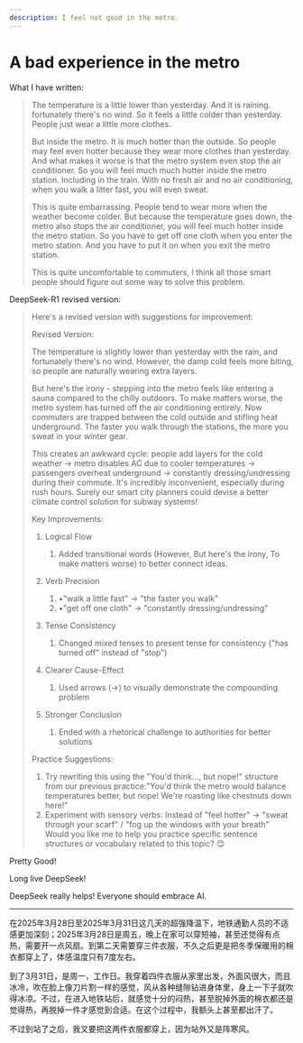 ```yaml
---
description: I feel not good in the metro.
---
```


# A bad experience in the metro

What I have written:

> The temperature is a little lower than yesterday. And it is raining. fortunately there's no wind. So it feels a little colder than yesterday. People just wear a little more clothes.
>
>
>
> But inside the metro. It is much hotter than the outside. So people may feel even hotter because they wear more clothes than yesterday. And what makes it worse is that the metro system even stop the air conditioner. So you will feel much much hotter inside the metro station. Including in the train. With no fresh air and no air conditioning, when you walk a litter fast, you will even sweat.
>
>
>
> This is quite embarrassing. People tend to wear more when the weather become colder. But because the temperature goes down, the metro also stops the air conditioner, you will feel much hotter inside the metro station. So you have to get off one cloth when you enter the metro station. And you have to put it on when you exit the metro station.
>
>
>
> This is quite uncomfortable to commuters, I think all those smart people should figure out some way to solve this problem.

DeepSeek-R1 revised version:

> Here's a revised version with suggestions for improvement:
>
> Revised Version:&#x20;
>
> The temperature is slightly lower than yesterday with the rain, and fortunately there's no wind. However, the damp cold feels more biting, so people are naturally wearing extra layers.
>
>
>
> But here's the irony - stepping into the metro feels like entering a sauna compared to the chilly outdoors. To make matters worse, the metro system has turned off the air conditioning entirely. Now commuters are trapped between the cold outside and stifling heat underground. The faster you walk through the stations, the more you sweat in your winter gear.
>
>
>
> This creates an awkward cycle: people add layers for the cold weather → metro disables AC due to cooler temperatures → passengers overheat underground → constantly dressing/undressing during their commute. It's incredibly inconvenient, especially during rush hours. Surely our smart city planners could devise a better climate control solution for subway systems!
>
>
>
> Key Improvements:
>
> 1. Logical Flow
>    1. Added transitional words (However, But here's the irony, To make matters worse) to better connect ideas.
> 2. Verb Precision
>    1. •"walk a little fast" → "the faster you walk"
>    2. •"get off one cloth" → "constantly dressing/undressing"
> 3. Tense Consistency
>    1. Changed mixed tenses to present tense for consistency ("has turned off" instead of "stop")
> 4. Clearer Cause-Effect
>    1. Used arrows (→) to visually demonstrate the compounding problem
> 5.  Stronger Conclusion
>
>     1. Ended with a rhetorical challenge to authorities for better solutions&#x20;
>
>
>
> Practice Suggestions:
>
> 1. Try rewriting this using the "You'd think..., but nope!" structure from our previous practice:"You'd think the metro would balance temperatures better, but nope! We're roasting like chestnuts down here!"
> 2. Experiment with sensory verbs: Instead of "feel hotter" → "sweat through your scarf" / "fog up the windows with your breath" Would you like me to help you practice specific sentence structures or vocabulary related to this topic? 😊



Pretty Good!

Long live DeepSeek!

DeepSeek really helps! Everyone should embrace AI.



***



在2025年3月28日至2025年3月31日这几天的超强降温下，地铁通勤人员的不适感更加深刻；2025年3月28日是周五，晚上在家可以穿短袖，甚至还觉得有点热，需要开一点风扇。到第二天需要穿三件衣服，不久之后更是把冬季保暖用的棉衣都穿上了，体感温度只有7度左右。

到了3月31日，是周一，工作日。我穿着四件衣服从家里出发，外面风很大，而且冰冷，吹在脸上像刀片割一样的感觉，风从各种缝隙钻进身体里，身上一下子就吹得冰凉。不过，在进入地铁站后，就感觉十分的闷热，甚至脱掉外面的棉衣都还是觉得热，再脱掉一件才感觉到合适。在这个过程中，我额头上甚至都出汗了。

不过到站了之后，我又要把这两件衣服都穿上，因为站外又是阵寒风。

